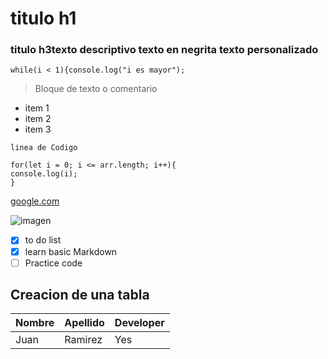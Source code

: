 # titulo h1
### titulo h3texto descriptivo **texto en negrita** **texto personalizado**
`while(i < 1){console.log("i es mayor");`
>Bloque de texto o comentario
- item 1
- item 2
- item 3

`linea de Codigo`

```
for(let i = 0; i <= arr.length; i++){
console.log(i);
}
```
[google.com](https://www.google.com)

![imagen](https://placeimg.com/640/480/any/grayscale)

- [x] to do list
- [x] learn basic Markdown
- [ ] Practice code

## Creacion de una tabla

|Nombre|Apellido|Developer|
|----------|------|-------|
|Juan|Ramirez|Yes
